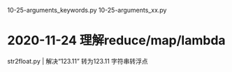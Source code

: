 10-25-arguments_keywords.py
10-25-arguments_xx.py

# 2020-11-24 理解reduce/map/lambda 
str2float.py  | 解决“123.11” 转为123.11 字符串转浮点
